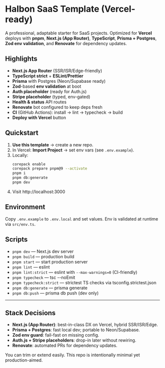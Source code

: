 
# Halbon SaaS Template (Vercel-ready)

A professional, adaptable starter for SaaS projects. Optimized for **Vercel** deploys with **pnpm**, **Next.js (App Router)**, **TypeScript**, **Prisma + Postgres**, **Zod env validation**, and **Renovate** for dependency updates.

## Highlights
- **Next.js App Router** (SSR/ISR/Edge-friendly)
- **TypeScript strict** + **ESLint/Prettier**
- **Prisma** with Postgres (Neon/Supabase ready)
- **Zod**-based **env validation** at boot
- **Auth placeholder** (ready for Auth.js)
- **Stripe placeholder** (typed, env-gated)
- **Health & status** API routes
- **Renovate** bot configured to keep deps fresh
- **CI** (GitHub Actions): install → lint → typecheck → build
- **Deploy with Vercel** button

## Quickstart
1. **Use this template** → create a new repo.
2. In Vercel: **Import Project** → set env vars (see `.env.example`).
3. Locally:
   ```bash
   corepack enable
   corepack prepare pnpm@9 --activate
   pnpm i
   pnpm db:generate
   pnpm dev
   ```
4. Visit http://localhost:3000

## Environment
Copy `.env.example` to `.env.local` and set values. Env is validated at runtime via `src/env.ts`.

## Scripts
- `pnpm dev` — Next.js dev server
- `pnpm build` — production build
- `pnpm start` — start production server
- `pnpm lint` — eslint
- `pnpm lint:strict` — eslint with `--max-warnings=0` (CI-friendly)
- `pnpm typecheck` — tsc --noEmit
- `pnpm typecheck:strict` — strictest TS checks via tsconfig.strictest.json
- `pnpm db:generate` — prisma generate
- `pnpm db:push` — prisma db push (dev only)

---

## Stack Decisions

- **Next.js (App Router)**: best-in-class DX on Vercel, hybrid SSR/ISR/Edge.  
- **Prisma + Postgres**: fast local dev; portable to Neon/Supabase.  
- **Zod env guard**: fail-fast on missing config.  
- **Auth.js + Stripe placeholders**: drop-in later without rewiring.  
- **Renovate**: automated PRs for dependency updates.  

You can trim or extend easily. This repo is intentionally minimal yet production-aimed.

